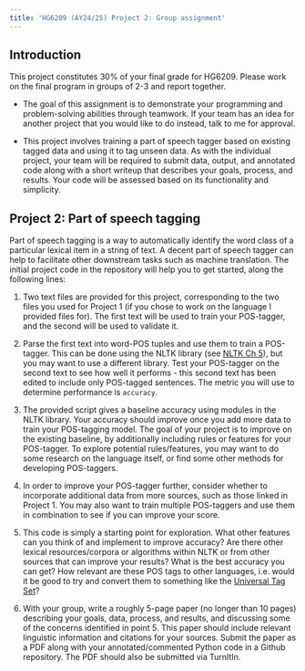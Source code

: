 ```yaml
---
title: 'HG6209 (AY24/25) Project 2: Group assignment'
---
```


## Introduction

This project constitutes 30% of your final grade for HG6209. Please work on the
final program in groups of 2-3 and report together.

- The goal of this assignment is to demonstrate your programming and
problem-solving abilities through teamwork. If your team has an idea for
another project that you would like to do instead, talk to me for approval.

- This project involves training a part of speech tagger based on existing
tagged data and using it to tag unseen data. As with the individual project,
your team will be required to submit data, output, and annotated code along
with a short writeup that describes your goals, process, and results. Your
code will be assessed based on its functionality and simplicity.

## Project 2: Part of speech tagging

Part of speech tagging is a way to automatically identify the word class of a
particular lexical item in a string of text. A decent part of speech tagger can
help to facilitate other downstream tasks such as machine translation. The
initial project code in the repository will help you to get started, along
the following lines:

1. Two text files are provided for this project, corresponding to the two files
you used for Project 1 (if you chose to work on the language I  provided files
for). The first text will be used to train your POS-tagger, and the second will
be used to validate it.

2. Parse the first text into word-POS tuples and use them to train a POS-tagger.
This can be done using the NLTK library (see [NLTK Ch 5](https://www.nltk.org/book/ch05.html)),
but you may want to use a different library. Test your POS-tagger on the second
text to see how well it performs - this second text has been edited to include
only POS-tagged sentences. The metric you will use to determine performance is
`accuracy`.

3. The provided script gives a baseline accuracy using modules in the NLTK
library. Your accuracy should improve once you add more data to train your
POS-tagging model. The goal of your project is to improve on the existing
baseline, by additionally including rules or features for your POS-tagger. To
explore potential rules/features, you may want to do some research on the
language itself, or find some other methods for developing POS-taggers.

4. In order to improve your POS-tagger further, consider whether to incorporate
additional data from more sources, such as those linked in Project 1. You may
also want to train multiple POS-taggers and use them in combination to see if
you can improve your score.

5. This code is simply a starting point for exploration. What other features can
you think of and implement to improve accuracy? Are there other lexical
resources/corpora or algorithms within NLTK or from other sources that can
improve your results? What is the best accuracy you can get? How relevant are
these POS tags to other languages, i.e. would it be good to try and convert
them to something like the [Universal Tag Set](https://universaldependencies.org/u/pos/)?

6. With your group, write a roughly 5-page paper (no longer than 10 pages)
describing your goals, data, process, and results, and discussing some of the
concerns identified in point 5. This paper should include relevant linguistic
information and citations for your sources. Submit the paper as a PDF along with
your annotated/commented Python code in a Github repository. The PDF should also
be submitted via TurnItIn.

